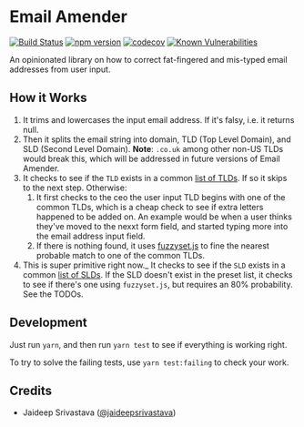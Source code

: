 # Email Amender
[![Build Status](https://travis-ci.com/geoffdutton/email-amender.svg?branch=master)](https://travis-ci.com/geoffdutton/email-amender)
[![npm version](https://badge.fury.io/js/email-amender.svg)](https://badge.fury.io/js/email-amender)
[![codecov](https://codecov.io/gh/geoffdutton/email-amender/branch/master/graph/badge.svg)](https://codecov.io/gh/geoffdutton/email-amender) [![Known Vulnerabilities](https://snyk.io/test/github/geoffdutton/email-amender/badge.svg?targetFile=package.json)](https://snyk.io/test/github/geoffdutton/email-amender?targetFile=package.json)

An opinionated library on how to correct fat-fingered and mis-typed email addresses from user input.

## How it Works
1) It trims and lowercases the input email address. If it's falsy, i.e. it returns null.
2) Then it splits the email string into domain, TLD (Top Level Domain), and SLD (Second Level Domain). **Note**: `.co.uk` among other non-US TLDs would break this, which will be addressed in future versions of Email Amender.
3) It checks to see if the `TLD` exists in a common [list of TLDs](/src/common-tlds.js). If so it skips to the next step. Otherwise:
    1) It first checks to the ceo the user input TLD begins with one of the common TLDs, which is a cheap check to see if extra letters happened to be added on. An example would be when a user thinks they've moved to the nexxt form field, and started typing more into the email address input field.
    2) If there is nothing found, it uses [fuzzyset.js](http://glench.github.io/fuzzyset.js/) to fine the nearest probable match to one of the common TLDs.
4) This is super primitive right now._ It checks to see if the `SLD` exists in a common [list of SLDs](/src/common-slds.js). If the SLD doesn't exist in the preset list, it checks to see if there's one using `fuzzyset.js`, but requires an 80% probability. See the TODOs.

## Development
Just run `yarn`, and then run `yarn test` to see if everything is working right.

To try to solve the failing tests, use `yarn test:failing` to check your work.

## Credits
- Jaideep Srivastava ([@jaideepsrivastava](https://github.com/jaideepsrivastava))
